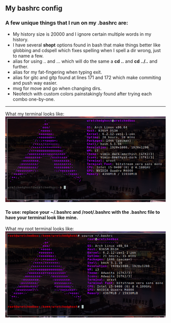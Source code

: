 ## My bashrc config

### A few unique things that I run on my .bashrc are:
* My history size is 20000 and I ignore certain multiple words in my history.
* I have several **shopt** options found in bash that make things better like globbing and cdspell which fixes spelling when I spell a dir wrong, just to name a few.
* alias for using .. and ... which will do the same a **cd ..** and **cd ../..** and further.
* alias for my fat-fingering when typing exit.
* alias for gitc and gitp found at lines 171 and 172 which make commiting and push way easier.
* mvg for move and go when changing dirs.
* Neofetch with custom colors painstakingly found after trying each combo one-by-one.

---

What my terminal looks like: ![screenshots/neofetch.png](screenshots/neofetch.png)

#### To use: replace your ~/.bashrc and /root/.bashrc with the .bashrc file to have your terminal look like mine. 

What my root terminal looks like: ![screenshots/neofetch_root.png](screenshots/neofetch_root.png)
